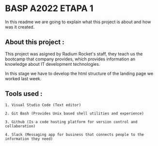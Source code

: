 # BASP A2022 ETAPA 1
In this readme we are going to explain what this project is about and how was it created.

## About this project :

This project was asigned by Radium Rocket's staff, they teach us the bootcamp that company provides, which provides information an knowledge about IT development technologies.

In this stage we have to develop the html structure of the landing page we worked last week.

## Tools used :
```
1. Visual Studio Code (Text editor)

2. Git Bash (Provides Unix based shell utilities and experience)

3. Github (Is a code hosting platform for version control and collaboration)

4. Slack (Messaging app for business that connects people to the information they need)
```


